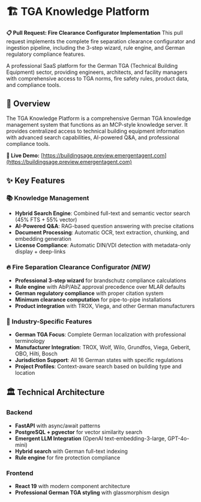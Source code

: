 # 🏗️ TGA Knowledge Platform

**📋 Pull Request: Fire Clearance Configurator Implementation**
This pull request implements the complete fire separation clearance configurator and ingestion pipeline, including the 3-step wizard, rule engine, and German regulatory compliance features.

A professional SaaS platform for the German TGA (Technical Building Equipment) sector, providing engineers, architects, and facility managers with comprehensive access to TGA norms, fire safety rules, product data, and compliance tools.

## 🌟 Overview
The TGA Knowledge Platform is a comprehensive German TGA knowledge management system that functions as an MCP-style knowledge server. It provides centralized access to technical building equipment information with advanced search capabilities, AI-powered Q&A, and professional compliance tools.

**🔗 Live Demo:** [https://buildingsage.preview.emergentagent.com](https://buildingsage.preview.emergentagent.com)

## ✨ Key Features
### 📚 Knowledge Management
- **Hybrid Search Engine**: Combined full-text and semantic vector search (45% FTS + 55% vector)
- **AI-Powered Q&A**: RAG-based question answering with precise citations
- **Document Processing**: Automatic OCR, text extraction, chunking, and embedding generation
- **License Compliance**: Automatic DIN/VDI detection with metadata-only display + deep-links

### 🔥 Fire Separation Clearance Configurator *(NEW)*
- **Professional 3-step wizard** for brandschutz compliance calculations
- **Rule engine** with AbP/AbZ approval precedence over MLAR defaults
- **German regulatory compliance** with proper citation system
- **Minimum clearance computation** for pipe-to-pipe installations
- **Product integration** with TROX, Viega, and other German manufacturers

### 🏢 Industry-Specific Features
- **German TGA Focus**: Complete German localization with professional terminology
- **Manufacturer Integration**: TROX, Wolf, Wilo, Grundfos, Viega, Geberit, OBO, Hilti, Bosch
- **Jurisdiction Support**: All 16 German states with specific regulations
- **Project Profiles**: Context-aware search based on building type and location

## 🏛️ Technical Architecture
### Backend
- **FastAPI** with async/await patterns
- **PostgreSQL + pgvector** for vector similarity search
- **Emergent LLM Integration** (OpenAI text-embedding-3-large, GPT-4o-mini)
- **Hybrid search** with German full-text indexing
- **Rule engine** for fire protection compliance

### Frontend
- **React 19** with modern component architecture
- **Professional German TGA styling** with glassmorphism design
